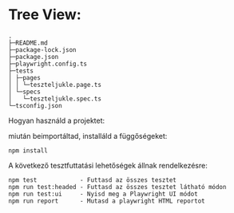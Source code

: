 # Tree View:
```
.
├─README.md
├─package-lock.json
├─package.json
├─playwright.config.ts
├─tests
│ ├─pages
│ │ └─teszteljukle.page.ts
│ └─specs
│   └─teszteljukle.spec.ts
└─tsconfig.json
```

Hogyan használd a projektet:

miután beimportáltad, installáld a függőségeket:

    npm install

A következő tesztfuttatási lehetőségek állnak rendelkezésre:

    npm test            - Futtasd az összes tesztet
    npm run test:headed - Futtasd az összes tesztet látható módon
    npm run test:ui     - Nyisd meg a Playwright UI módot
    npm run report      - Mutasd a playwright HTML reportot
